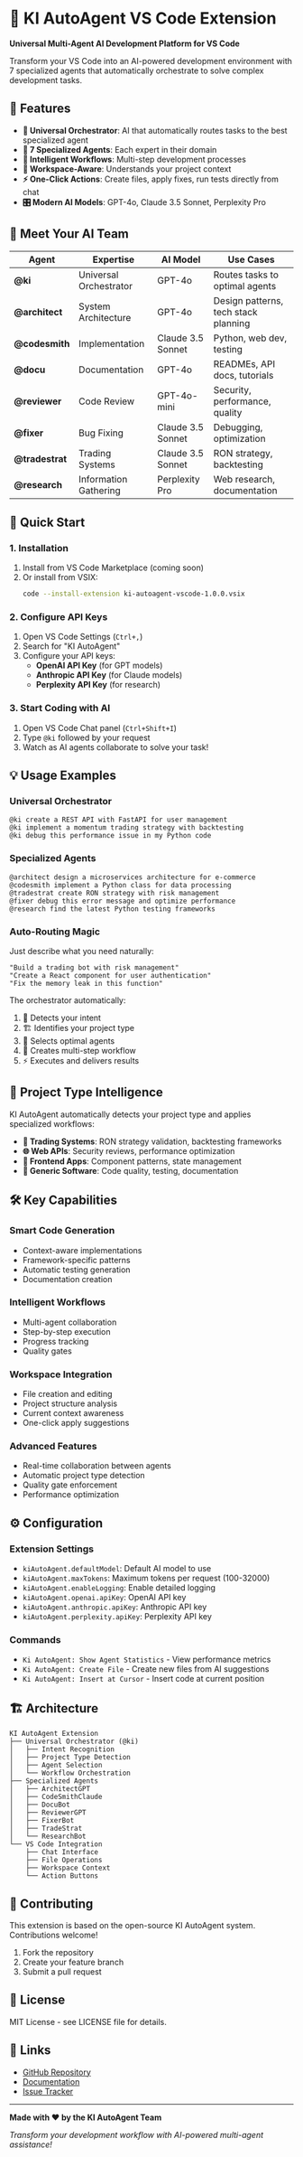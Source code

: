 # 🤖 KI AutoAgent VS Code Extension

**Universal Multi-Agent AI Development Platform for VS Code**

Transform your VS Code into an AI-powered development environment with 7 specialized agents that automatically orchestrate to solve complex development tasks.

## 🌟 Features

- **🧠 Universal Orchestrator**: AI that automatically routes tasks to the best specialized agent
- **🎯 7 Specialized Agents**: Each expert in their domain
- **🔄 Intelligent Workflows**: Multi-step development processes 
- **📁 Workspace-Aware**: Understands your project context
- **⚡ One-Click Actions**: Create files, apply fixes, run tests directly from chat
- **🎛️ Modern AI Models**: GPT-4o, Claude 3.5 Sonnet, Perplexity Pro

## 🤖 Meet Your AI Team

| Agent | Expertise | AI Model | Use Cases |
|-------|-----------|----------|-----------|
| **@ki** | Universal Orchestrator | GPT-4o | Routes tasks to optimal agents |
| **@architect** | System Architecture | GPT-4o | Design patterns, tech stack planning |
| **@codesmith** | Implementation | Claude 3.5 Sonnet | Python, web dev, testing |
| **@docu** | Documentation | GPT-4o | READMEs, API docs, tutorials |
| **@reviewer** | Code Review | GPT-4o-mini | Security, performance, quality |
| **@fixer** | Bug Fixing | Claude 3.5 Sonnet | Debugging, optimization |
| **@tradestrat** | Trading Systems | Claude 3.5 Sonnet | RON strategy, backtesting |
| **@research** | Information Gathering | Perplexity Pro | Web research, documentation |

## 🚀 Quick Start

### 1. Installation

1. Install from VS Code Marketplace (coming soon)
2. Or install from VSIX:
   ```bash
   code --install-extension ki-autoagent-vscode-1.0.0.vsix
   ```

### 2. Configure API Keys

1. Open VS Code Settings (`Ctrl+,`)
2. Search for "KI AutoAgent"
3. Configure your API keys:
   - **OpenAI API Key** (for GPT models)
   - **Anthropic API Key** (for Claude models)  
   - **Perplexity API Key** (for research)

### 3. Start Coding with AI

1. Open VS Code Chat panel (`Ctrl+Shift+I`)
2. Type `@ki` followed by your request
3. Watch as AI agents collaborate to solve your task!

## 💡 Usage Examples

### Universal Orchestrator
```
@ki create a REST API with FastAPI for user management
@ki implement a momentum trading strategy with backtesting
@ki debug this performance issue in my Python code
```

### Specialized Agents
```
@architect design a microservices architecture for e-commerce
@codesmith implement a Python class for data processing
@tradestrat create RON strategy with risk management
@fixer debug this error message and optimize performance
@research find the latest Python testing frameworks
```

### Auto-Routing Magic
Just describe what you need naturally:
```
"Build a trading bot with risk management"
"Create a React component for user authentication" 
"Fix the memory leak in this function"
```

The orchestrator automatically:
1. 🎯 Detects your intent
2. 🏗️ Identifies your project type
3. 👥 Selects optimal agents
4. 🔄 Creates multi-step workflow
5. ⚡ Executes and delivers results

## 🎯 Project Type Intelligence

KI AutoAgent automatically detects your project type and applies specialized workflows:

- **🏦 Trading Systems**: RON strategy validation, backtesting frameworks
- **🌐 Web APIs**: Security reviews, performance optimization  
- **📱 Frontend Apps**: Component patterns, state management
- **🔧 Generic Software**: Code quality, testing, documentation

## 🛠️ Key Capabilities

### Smart Code Generation
- Context-aware implementations
- Framework-specific patterns
- Automatic testing generation
- Documentation creation

### Intelligent Workflows
- Multi-agent collaboration
- Step-by-step execution
- Progress tracking
- Quality gates

### Workspace Integration
- File creation and editing
- Project structure analysis
- Current context awareness
- One-click apply suggestions

### Advanced Features
- Real-time collaboration between agents
- Automatic project type detection
- Quality gate enforcement
- Performance optimization

## ⚙️ Configuration

### Extension Settings

- `kiAutoAgent.defaultModel`: Default AI model to use
- `kiAutoAgent.maxTokens`: Maximum tokens per request (100-32000)
- `kiAutoAgent.enableLogging`: Enable detailed logging
- `kiAutoAgent.openai.apiKey`: OpenAI API key
- `kiAutoAgent.anthropic.apiKey`: Anthropic API key  
- `kiAutoAgent.perplexity.apiKey`: Perplexity API key

### Commands

- `Ki AutoAgent: Show Agent Statistics` - View performance metrics
- `Ki AutoAgent: Create File` - Create new files from AI suggestions
- `Ki AutoAgent: Insert at Cursor` - Insert code at current position

## 🏗️ Architecture

```
KI AutoAgent Extension
├── Universal Orchestrator (@ki)
│   ├── Intent Recognition
│   ├── Project Type Detection  
│   ├── Agent Selection
│   └── Workflow Orchestration
├── Specialized Agents
│   ├── ArchitectGPT
│   ├── CodeSmithClaude
│   ├── DocuBot
│   ├── ReviewerGPT
│   ├── FixerBot
│   ├── TradeStrat
│   └── ResearchBot
└── VS Code Integration
    ├── Chat Interface
    ├── File Operations
    ├── Workspace Context
    └── Action Buttons
```

## 🤝 Contributing

This extension is based on the open-source KI AutoAgent system. Contributions welcome!

1. Fork the repository
2. Create your feature branch
3. Submit a pull request

## 📄 License

MIT License - see LICENSE file for details.

## 🔗 Links

- [GitHub Repository](https://github.com/yourusername/KI_AutoAgent)
- [Documentation](https://docs.ki-autoagent.com)
- [Issue Tracker](https://github.com/yourusername/KI_AutoAgent/issues)

---

**Made with ❤️ by the KI AutoAgent Team**

*Transform your development workflow with AI-powered multi-agent assistance!*